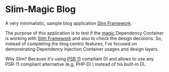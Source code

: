 # Slim-Magic Blog

A very minimalistic, sample blog application [Slim Framework](https://www.slimframework.com).

The purpose of this application is to test if the [magic](https://github.com/ajaxray/magic) Dependency Container is working with [Slim Framework](https://www.slimframework.com) and also to check the design decisions. 
So, instead of completing the blog centric features, I’ve focused on demonstrating Dependency Injection Container usages and design layers.

Why Slim? Because it's using [PSR 11](http://www.php-fig.org/psr/psr-11/) compliant DI and allows to use any PSR-11 compliant alternative (e,g, PHP-DI
) instead of his built-in DI.

